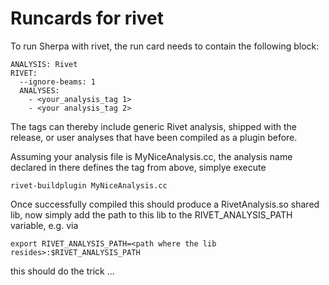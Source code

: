 # Runcards for rivet

To run Sherpa with rivet, the run card needs to contain the following block:

```
ANALYSIS: Rivet 
RIVET: 
  --ignore-beams: 1 
  ANALYSES: 
    - <your_analysis_tag 1>
    - <your analysis_tag 2>
```

The tags can thereby include generic Rivet analysis, shipped with the release, or user analyses
that have been compiled as a plugin before. 

Assuming your analysis file is MyNiceAnalysis.cc, the analysis name declared in there defines the
tag from above, simplye execute

```
rivet-buildplugin MyNiceAnalysis.cc
```

Once successfully compiled this should produce a RivetAnalysis.so shared lib, now simply add the 
path to this lib to the RIVET_ANALYSIS_PATH variable, e.g. via

```
export RIVET_ANALYSIS_PATH=<path where the lib resides>:$RIVET_ANALYSIS_PATH
```

this should do the trick ... 
